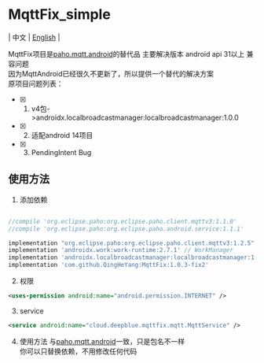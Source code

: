 # MqttFix_simple
| 中文 | [English](README.md) |

MqttFix项目是[paho.mqtt.android](https://github.com/eclipse-paho/paho.mqtt.android)的替代品
主要解决版本 android api 31以上 兼容问题  
因为MqttAndroid已经很久不更新了，所以提供一个替代的解决方案  
原项目问题列表：
- [x] 1. v4包->androidx.localbroadcastmanager:localbroadcastmanager:1.0.0
- [x] 2. 适配android 14项目
- [x] 3. PendingIntent Bug

## 使用方法
1. 添加依赖
```gradle  

//compile 'org.eclipse.paho:org.eclipse.paho.client.mqttv3:1.1.0'
//compile 'org.eclipse.paho:org.eclipse.paho.android.service:1.1.1'

implementation "org.eclipse.paho:org.eclipse.paho.client.mqttv3:1.2.5" // Origin Mqtt depdency
implementation 'androidx.work:work-runtime:2.7.1' // WorkManager 
implementation 'androidx.localbroadcastmanager:localbroadcastmanager:1.0.0' //replace v4 & do not use 1.1.0  
implementation 'com.github.QingHeYang:MqttFix:1.0.3-fix2'
```

2. 权限
```xml
<uses-permission android:name="android.permission.INTERNET" />
```  

3. service
```xml
<service android:name="cloud.deepblue.mqttfix.mqtt.MqttService" />
```  

4. 使用方法
   与[paho.mqtt.android](https://github.com/eclipse-paho/paho.mqtt.android)一致，只是包名不一样  
   你可以只替换依赖，不用修改任何代码  


